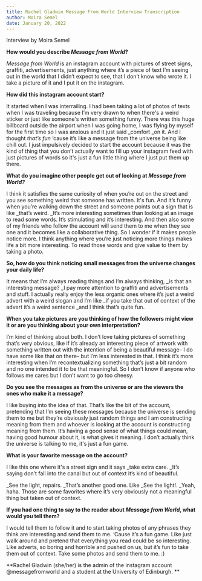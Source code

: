 ```yaml
---
title: Rachel Gladwin Message From World Interview Transcription
author: Moira Semel
date: January 20, 2022
---
```


Interview by Moira Semel

**How would you describe _Message from World_?**

_Message from World_ is an instagram account with pictures of street signs, graffiti, advertisements, just anything where it’s a piece of text I’m seeing out in the world that I didn’t expect to see, that I don’t know who wrote it. I take a picture of it and I put it on the instagram. 

**How did this instagram account start?**

It started when I was interrailing. I had been taking a lot of photos of texts when I was traveling because I’m very drawn to when there's a weird sticker or just like someone's written something funny. There was this huge billboard outside the airport when I was going home, I was flying by myself for the first time so I was anxious and it just said _comfort _on it. And I thought _that’s fun_ ‘cause it’s like a message from the universe being like chill out. I just impulsively decided to start the account because it was the kind of thing that you don’t actually want to fill up your instagram feed with just pictures of words so it's just a fun little thing where I just put them up there.

**What do you imagine other people get out of looking at _Message from World?_**

I think it satisfies the same curiosity of when you’re out on the street and you see something weird that someone has written. It's fun. And it’s funny when you’re walking down the street and someone points out a sign that is like _that’s weird. _It’s more interesting sometimes than looking at an image to read some words. It’s stimulating and it’s interesting. And then also some of my friends who follow the account will send them to me when they see one and it becomes like a collaborative thing. So I wonder if it makes people notice more. I think anything where you’re just noticing more things makes life a bit more interesting. To read those words and give value to them by taking a photo. 

**So, how do you think noticing small messages from the universe changes your daily life?**

It means that I’m always reading things and I’m always thinking, _is that an interesting message? _I pay more attention to graffiti and advertisements and stuff. I actually really enjoy the less organic ones where it’s just a weird advert with a weird slogan and I’m like _if you take that out of context of the advert it’s a weird sentence _and I think that’s quite fun. 

**When you take pictures are you thinking of how the followers might view it or are you thinking about your own interpretation?**

I’m kind of thinking about both. I don’t love taking pictures of something that’s very obvious, like if it’s already an interesting piece of artwork with something written out with the intention of being a beautiful message– I do have some like that on there–  but I’m less interested in that. I think it’s more interesting when I’m recontextualizing something that’s just a bit random and no one intended it to be that meaningful. So I don’t know if anyone who follows me cares but I don’t want to go too cheesy. 

**Do you see the messages as from the universe or are the viewers the ones who make it a message?**

I like buying into the idea of that. That’s like the bit of the account, pretending that I’m seeing these messages because the universe is sending them to me but they’re obviously just random things and I am constructing meaning from them and whoever is looking at the account is constructing meaning from them. It’s having a good sense of what things could mean, having good humour about it, is what gives it meaning. I don’t actually think the universe is talking to me, it's just a fun game. 

**What is your favorite message on the account?**

I like this one where it's a street sign and it says _take extra care. _It’s saying don’t fall into the canal but out of context it’s kind of beautiful. 

_See the light, repairs. _That’s another good one. Like _See the light!. _Yeah, haha. Those are some favorites where it’s very obviously not a meaningful thing but taken out of context.

**If you had one thing to say to the reader about _Message from World_, what would you tell them?**

I would tell them to follow it and to start taking photos of any phrases they think are interesting and send them to me. ‘Cause it’s a fun game. Like just walk around and pretend that everything you read could be so interesting. Like adverts, so boring and horrible and pushed on us, but it’s fun to take them out of context. Take some photos and send them to me. :)

**Rachel Gladwin (she/her) is the admin of the instagram account @messagefromworld and a student at the University of Edinburgh.  ** 